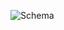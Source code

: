 <img src="https://github.com/user-attachments/assets/ac2a7804-c459-4d40-a6f3-acc8deffc706
" alt="Schema">
